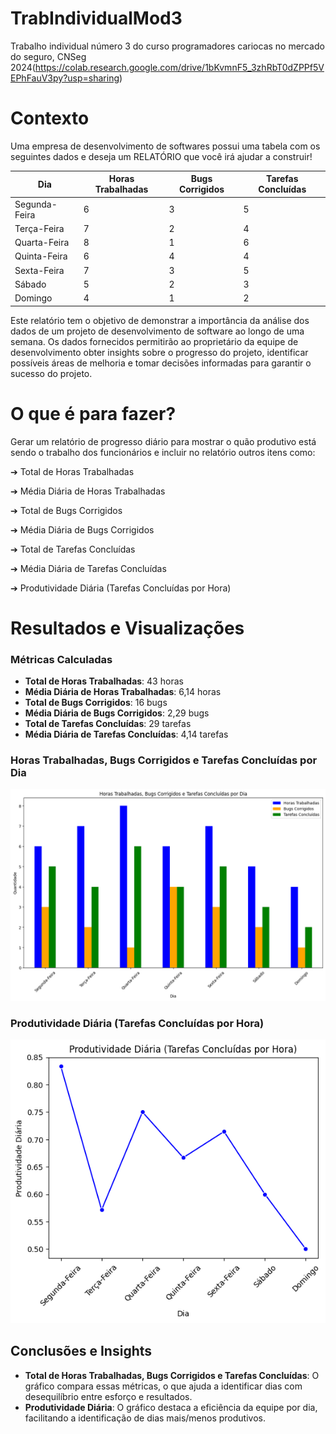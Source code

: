 # TrabIndividualMod3
Trabalho individual número 3 do curso programadores cariocas no mercado do seguro, CNSeg 2024(https://colab.research.google.com/drive/1bKvmnF5_3zhRbT0dZPPf5VEPhFauV3py?usp=sharing)

# Contexto
Uma empresa de desenvolvimento de softwares possui uma tabela com os seguintes dados e deseja um RELATÓRIO que você irá ajudar a construir!


| Dia           | Horas Trabalhadas | Bugs Corrigidos | Tarefas Concluídas |
|---------------|-------------------|-----------------|--------------------|
| Segunda-Feira | 6                 | 3               | 5                  |
| Terça-Feira   | 7                 | 2               | 4                  |
| Quarta-Feira  | 8                 | 1               | 6                  |
| Quinta-Feira  | 6                 | 4               | 4                  |
| Sexta-Feira   | 7                 | 3               | 5                  |
| Sábado        | 5                 | 2               | 3                  |
| Domingo       | 4                 | 1               | 2                  |


Este relatório tem o objetivo de demonstrar a importância da análise dos dados de um projeto de desenvolvimento de software ao longo de uma semana. Os dados fornecidos permitirão ao proprietário da equipe de desenvolvimento obter insights sobre o progresso do projeto, identificar possíveis áreas de melhoria e tomar decisões informadas para garantir o sucesso do projeto.

# O que é para fazer?
Gerar um relatório de progresso diário para mostrar o quão produtivo está sendo o trabalho dos funcionários e incluir no relatório outros itens como:

➔ Total de Horas Trabalhadas

➔ Média Diária de Horas Trabalhadas

➔ Total de Bugs Corrigidos

➔ Média Diária de Bugs Corrigidos

➔ Total de Tarefas Concluídas

➔ Média Diária de Tarefas Concluídas

➔ Produtividade Diária (Tarefas Concluídas por Hora)

# Resultados e Visualizações

### Métricas Calculadas

- **Total de Horas Trabalhadas**: 43 horas
- **Média Diária de Horas Trabalhadas**: 6,14 horas
- **Total de Bugs Corrigidos**: 16 bugs
- **Média Diária de Bugs Corrigidos**: 2,29 bugs
- **Total de Tarefas Concluídas**: 29 tarefas
- **Média Diária de Tarefas Concluídas**: 4,14 tarefas

### Horas Trabalhadas, Bugs Corrigidos e Tarefas Concluídas por Dia

![Horas, Bugs, Tarefas por Dia](grafico1.png)

### Produtividade Diária (Tarefas Concluídas por Hora)

![Produtividade Diária](grafico2.png)

## Conclusões e Insights

- **Total de Horas Trabalhadas, Bugs Corrigidos e Tarefas Concluídas**: O gráfico compara essas métricas, o que ajuda a identificar dias com desequilíbrio entre esforço e resultados.
- **Produtividade Diária**: O gráfico destaca a eficiência da equipe por dia, facilitando a identificação de dias mais/menos produtivos.
